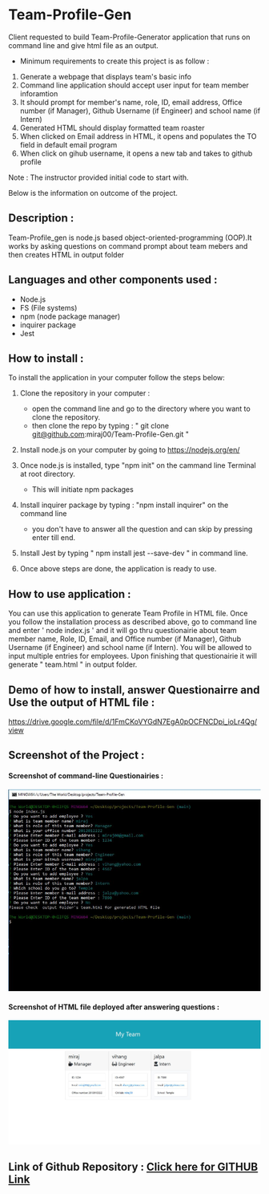 # Team-Profile-Gen

Client requested to build Team-Profile-Generator application that runs on command line and give html file as an output. 

* Minimum requirements to create this project is as follow  : 

1. Generate a webpage that displays team's basic info
1. Command line application should accept user input for team member inforamtion
1. It should prompt for member's name, role, ID, email address, Office number (if Manager), Github Username (if Engineer) and school name (if Intern) 
1. Generated HTML should display formatted team roaster
1. When clicked on Email address in HTML, it opens and populates the TO field in default email program
1. When click on gihub username, it opens a new tab and takes to github profile

Note : The instructor provided initial code to start with.


Below is the information on outcome of the project.

## Description :
Team-Profile_gen is node.js based object-oriented-programming (OOP).It works by asking questions on command prompt about team mebers and then creates HTML in output folder

## Languages and other components used : 
   * Node.js 
   * FS (File systems) 
   * npm (node package manager) 
   * inquirer package
   * Jest 

## How to install : 
 
 To install the application in your computer follow the steps below: 
 
 1. Clone the repository in your computer :
    - open the command line and go to the directory where you want to clone the repository.
    - then clone the repo by typing : " git clone git@github.com:miraj00/Team-Profile-Gen.git "

 2. Install node.js on your computer by going to https://nodejs.org/en/  
 
 3. Once node.js is installed, type "npm init" on the cammand line Terminal at root directory.
    - This will initiate npm packages

 4. Install inquirer package by typing : "npm install inquirer" on the command line
    - you don't have to answer all the question and can skip by pressing enter till end.

 5. Install Jest by typing " npm install jest --save-dev " in command line.    
 
 6. Once above steps are done, the application is ready to use.

## How to use application : 
You can use this application to generate Team Profile in HTML file. Once you follow the installation process as described above, go to command line and enter ' node index.js ' and it will go thru questionairie about team member name, Role, ID, Email, and Office number (if Manager), Github Username (if Engineer) and school name (if Intern). You will be allowed to input multiple entries for employees. Upon finishing that questionairie it will generate " team.html " in output folder.
  

## Demo of how to install, answer Questionairre and Use the output of HTML file :

https://drive.google.com/file/d/1FmCKoVYGdN7EgA0pOCFNCDpi_ioLr4Qg/view

## Screenshot of the Project :

#### Screenshot of command-line Questionairies :

 ![Screenshot](./develop/assets/images/command-line-questions.JPG)

#### Screenshot of HTML file deployed after answering questions :

 ![Screenshot](./develop/assets/images/screenshot.JPG)

  
## Link of Github Repository : [ Click here for GITHUB Link ](https://github.com/miraj00/Team-Profile-Gen)  
  

  
  
